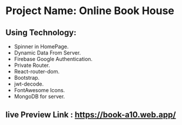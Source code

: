 # Project Name: Online Book House


## Using Technology:
* Spinner in HomePage.
* Dynamic Data From Server.
* Firebase Google Authentication.
* Private Router.
* React-router-dom.
* Bootstrap.
* jwt-decode.
* FontAwesome Icons.
* MongoDB for server.

## live Preview Link : https://book-a10.web.app/

